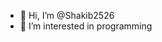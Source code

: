 - 👋 Hi, I’m @Shakib2526
- 👀 I’m interested in programming

<!---
Shakib2526/Shakib2526 is a ✨ special ✨ repository because its `README.md` (this file) appears on your GitHub profile.
You can click the Preview link to take a look at your changes.
--->

